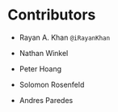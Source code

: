 # Contributors 

* Rayan A. Khan ```@iRayanKhan```

* Nathan Winkel

* Peter Hoang

* Solomon Rosenfeld

* Andres Paredes
